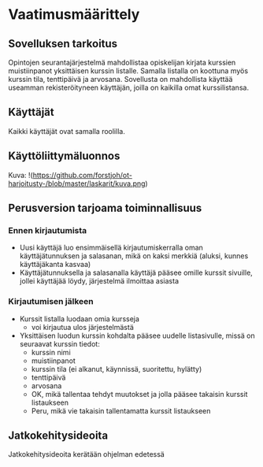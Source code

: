 # Vaatimusmäärittely

## Sovelluksen tarkoitus

Opintojen seurantajärjestelmä mahdollistaa opiskelijan kirjata kurssien
muistiinpanot yksittäisen kurssin listalle. Samalla listalla on koottuna myös 
kurssin tila, tenttipäivä ja arvosana.
Sovellusta on mahdollista käyttää useamman rekisteröityneen käyttäjän, 
joilla on kaikilla omat kurssilistansa.

## Käyttäjät

Kaikki käyttäjät ovat samalla roolilla.

## Käyttöliittymäluonnos

Kuva:
!(https://github.com/forstjoh/ot-harjoitusty-/blob/master/laskarit/kuva.png)

## Perusversion tarjoama toiminnallisuus

### Ennen kirjautumista

* Uusi käyttäjä luo ensimmäisellä kirjautumiskerralla oman käyttäjätunnuksen 
ja salasanan, mikä on kaksi merkkiä (aluksi, kunnes käyttäjäkanta kasvaa)
* Käyttäjätunnuksella ja salasanalla käyttäjä pääsee omille kurssit sivuille, 
jollei käyttäjää löydy, järjestelmä ilmoittaa asiasta

### Kirjautumisen jälkeen

* Kurssit listalla luodaan omia kursseja
	* voi kirjautua ulos järjestelmästä
* Yksittäisen luodun kurssin kohdalta pääsee uudelle listasivulle, missä on
seuraavat kurssin tiedot:
	* kurssin nimi
	* muistiinpanot
	* kurssin tila (ei alkanut, käynnissä, suoritettu, hylätty)
	* tenttipäivä
	* arvosana
	* OK, mikä tallentaa tehdyt muutokset ja jolla pääsee takaisin
	 kurssit listaukseen
	* Peru, mikä vie takaisin tallentamatta kurssit listaukseen 


## Jatkokehitysideoita

Jatkokehitysideoita kerätään ohjelman edetessä 
